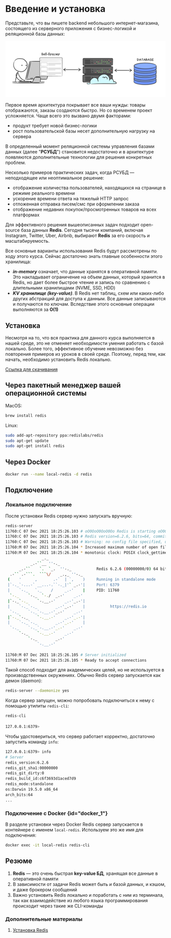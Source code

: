 # Введение и установка

Представьте, что вы пишете backend небольшого интернет-магазина, состоящего из серверного приложения с бизнес-логикой и реляционной базы данных:

![Backend небольшого интернет-магазина](../images/redis/00-01.png)

Первое время архитектура покрывает все ваши нужды: товары отображаются, заказы создаются быстро. Но со временем проект усложняется. Чаще всего это вызвано двумя факторами:

- продукт требует новой бизнес-логики
- рост пользовательской базы несет дополнительную нагрузку на сервера 

В определенный момент реляционной системы управления базами данных (далее "**РСУБД**") становится недостаточно и в архитектуре появляются дополнительные технологии для решения конкретных проблем.

Несколько примеров практических задач, когда РСУБД — неподходящее или неоптимальное решение:

- отображение количества пользователей, находящихся на странице в режиме реального времени
- ускорение времени ответа на тяжелый HTTP запрос
- отложенная отправка писем/смс при оформлении заказа
- отображение недавних покупок/просмотренных товаров на всех платформах 

Для эффективного решения вышеописанных задач подходит open-source база данных **Redis**. Сегодня тысячи компаний, включая Instagram, Twitter, Uber, Airbnb, выбирают **Redis** за его скорость и масштабируемость.

Все основные варианты использования Redis будут рассмотрены по ходу этого курса. Сейчас достаточно знать главные особенности этого хранилища:

- **_in-memory_** означает, что данные хранятся в оперативной памяти. Это накладывает ограничение на объем данных, который хранится в Redis, но дает более быстрое чтение и запись по сравнению с длительными хранилищами (NVME, SSD, HDD)
- **_KV хранилище (key-value)_**. В Redis нет таблиц, схем или каких-либо других абстракций для доступа к данным. Все данные записываются и получаются по ключам. Вследствие этого основные операции выполняются за **O(1)**

## Установка

Несмотря на то, что вся практика для данного курса выполняется в нашей среде, это не отменяет необходимости умения работать с базой локально. Более того, эффективное обучение невозможно без повторения примеров из уроков в своей среде. Поэтому, перед тем, как начать, необходимо установить Redis локально.

[Ссылка для скачивания](https://redis.io/download/)

## Через пакетный менеджер вашей операционной системы

MacOS:

```bash
brew install redis
```

Linux:

```bash
sudo add-apt-repository ppa:redislabs/redis
sudo apt-get update
sudo apt-get install redis
```

## Через Docker

```bash
docker run --name local-redis -d redis
```

## Подключение

### Локальное подключение

После установки Redis сервер нужно запускать вручную:

```bash
redis-server
11760:C 07 Dec 2021 18:25:26.103 # oO0OoO0OoO0Oo Redis is starting oO0OoO0OoO0Oo
11760:C 07 Dec 2021 18:25:26.103 # Redis version=6.2.6, bits=64, commit=00000000, modified=0, pid=11760, just started
11760:C 07 Dec 2021 18:25:26.103 # Warning: no config file specified, using the default config. In order to specify a config file use redis-server /path/to/redis.conf
11760:M 07 Dec 2021 18:25:26.104 * Increased maximum number of open files to 10032 (it was originally set to 256).
11760:M 07 Dec 2021 18:25:26.104 * monotonic clock: POSIX clock_gettime
                _._
           _.-``__ ''-._
      _.-``    `.  `_.  ''-._           Redis 6.2.6 (00000000/0) 64 bit
  .-`` .-```.  ```\/    _.,_ ''-._
 (    '      ,       .-`  | `,    )     Running in standalone mode
 |`-._`-...-` __...-.``-._|'` _.-'|     Port: 6379
 |    `-._   `._    /     _.-'    |     PID: 11760
  `-._    `-._  `-./  _.-'    _.-'
 |`-._`-._    `-.__.-'    _.-'_.-'|
 |    `-._`-._        _.-'_.-'    |           https://redis.io
  `-._    `-._`-.__.-'_.-'    _.-'
 |`-._`-._    `-.__.-'    _.-'_.-'|
 |    `-._`-._        _.-'_.-'    |
  `-._    `-._`-.__.-'_.-'    _.-'
      `-._    `-.__.-'    _.-'
          `-._        _.-'
              `-.__.-'

11760:M 07 Dec 2021 18:25:26.105 # Server initialized
11760:M 07 Dec 2021 18:25:26.105 * Ready to accept connections
```

Такой способ подходит для академических целей, но не используется в производственных окружениях. Обычно Redis сервер запускается как демон (daemon):

```bash
redis-server --daemonize yes
```
Когда сервер запущен, можно попробовать подключиться к нему с помощью утилиты `redis-cli`:

```bash
redis-cli

127.0.0.1:6379>
```

Чтобы удостовериться, что сервер работает корректно, достаточно запустить команду `info`:

```bash
127.0.0.1:6379> info
# Server
redis_version:6.2.6
redis_git_sha1:00000000
redis_git_dirty:0
redis_build_id:c6f3693d1aced7d9
redis_mode:standalone
os:Darwin 19.5.0 x86_64
arch_bits:64
...
```

### Подключение с Docker {id="docker_1"}

В разделе установки через Docker Redis сервер запускается в контейнере с именем `local-redis`. Используем это же имя для подключения:

```bash
docker exec -it local-redis redis-cli
```

## Резюме

1. **Redis** — это очень быстрая **key-value БД**, хранящая все данные в оперативной памяти
2. В зависимости от задачи Redis может быть и базой данных, и кэшом, и даже брокером сообщений
3. Важно установить Redis локально и поработать с ним из терминала, так как взаимодействие из любого языка программирования происходит через такие же CLI-команды

### Дополнительные материалы

1. [Установка Redis](https://redis.io/download/)